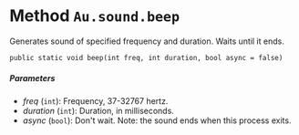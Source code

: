 # Method `Au.sound.beep`

Generates sound of specified frequency and duration. Waits until it ends.

```
public static void beep(int freq, int duration, bool async = false)
```

##### Parameters

- *freq*  (`int`):
    Frequency, 37-32767 hertz.
- *duration*  (`int`):
    Duration, in milliseconds.
- *async*  (`bool`):
    Don't wait. Note: the sound ends when this process exits.